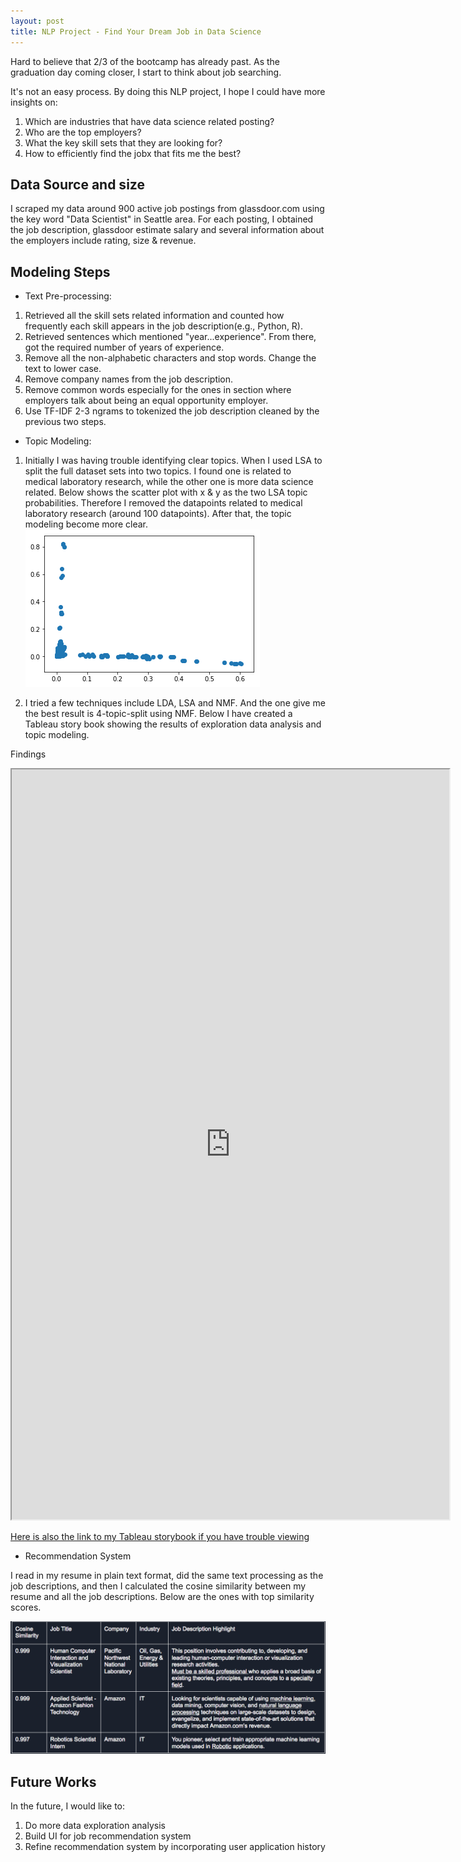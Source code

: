```yaml
---
layout: post
title: NLP Project - Find Your Dream Job in Data Science
---
```

Hard to believe that 2/3 of the bootcamp has already past. As the graduation day coming closer, I start to think about job searching. 

It's not an easy process. By doing this NLP project, I hope I could have more insights on:
1. Which are industries that have data science related posting?
2. Who are the top employers?
3. What the key skill sets that they are looking for?
4. How to efficiently find the jobx that fits me the best?


## Data Source and size

I scraped my data around 900 active job postings from glassdoor.com using the key word "Data Scientist" in Seattle area. For each posting, I obtained the job description, glassdoor estimate salary and several information about the employers include rating, size & revenue. 


## Modeling Steps   

* Text Pre-processing:

1. Retrieved all the skill sets related information and counted how frequently each skill appears in the job description(e.g., Python, R).
2. Retrieved sentences which mentioned "year...experience". From there, got the required number of years of experience.
3. Remove all the non-alphabetic characters and stop words. Change the text to lower case. 
3. Remove company names from the job description.
4. Remove common words especially for the ones in section where employers talk about being an equal opportunity employer.
5. Use TF-IDF 2-3 ngrams to tokenized the job description cleaned by the previous two steps.

* Topic Modeling:

1. Initially I was having trouble identifying clear topics. When I used LSA to split the full dataset sets into two topics. I found one is related to medical laboratory research, while the other one is more data science related. Below shows the scatter plot with x & y as the two LSA topic probabilities. Therefore I removed the datapoints related to medical laboratory research (around 100 datapoints). After that, the topic modeling become more clear. 
![](/images/LSA_split_to_2.png?raw=true) 

2. I tried a few techniques include LDA, LSA and NMF. And the one give me the best result is 4-topic-split using NMF. Below I have created a Tableau story book showing the results of exploration data analysis and topic modeling. 
 
Findings

<iframe src="https://public.tableau.com/views/Metis-Project4/FindYourDreamJobinDataScience?:embed=y&:display_count=yes&publish=yes"
 width="700" height="1200"></iframe>

[Here is also the link to my Tableau storybook if you have trouble viewing](https://public.tableau.com/views/Metis-Project4/FindYourDreamJobinDataScience?:embed=y&:display_count=yes&publish=yes)

* Recommendation System

I read in my resume in plain text format, did the same text processing as the job descriptions, and then I calculated the cosine similarity between my resume and all the job descriptions. Below are the ones with top similarity scores.

![](/images/Recommendation_result.png?raw=true) 

## Future Works 

In the future, I would like to:
1. Do more data exploration analysis
2. Build UI for job recommendation system
3. Refine recommendation system by incorporating user application history



